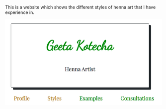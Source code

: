 This is a website which shows the different styles of henna art that I have experience in.

![project image](https://github.com/GK230/MyHenna/blob/master/Screen%20Shot%202020-07-27%20at%2014.54.15.png)
